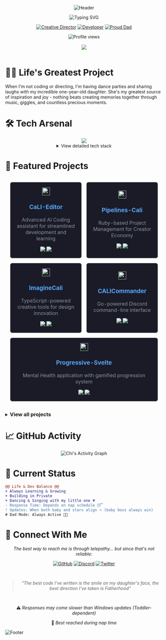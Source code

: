 <div align="center">
  
![Header](https://cdn.calicreatives.co/assets/Mix%20Header.svg)

<img src="https://readme-typing-svg.demolab.com?font=Fira+Code&size=32&duration=2800&pause=2000&color=A9FEF7&center=true&vCenter=true&width=940&lines=Hi%2C+I'm+CHI!+🌙;Creative+Director+by+Day%2C+Dev+by+Moonlight+✨;Building+the+Creator+Economy+🎨;Proud+Dad+to+my+Little+Star+🌟;AI+%2B+Design+%2B+Code+%3D+Magic+💫" alt="Typing SVG" />

<br/>

[![Creative Director](https://img.shields.io/badge/Creative%20Director-Design-ff69b4?style=for-the-badge&labelColor=black)](https://github.com/sachicali)
[![Developer](https://img.shields.io/badge/Developer-Code-blue?style=for-the-badge&labelColor=black)](https://github.com/sachicali)
[![Proud Dad](https://img.shields.io/badge/Proud%20Dad-Magical%20Daughter-pink?style=for-the-badge&labelColor=black)](https://github.com/sachicali)

<img src="https://komarev.com/ghpvc/?username=sachicali&color=blueviolet&style=for-the-badge&label=PROFILE+VIEWS" alt="Profile views" />
</div>

<br/>

<div align="center">
<img src="https://github-readme-streak-stats.herokuapp.com/?user=sachicali&theme=tokyonight" />
</div>

<br/>

# 👨‍👧 Life's Greatest Project

When I'm not coding or directing, I'm having dance parties and sharing laughs with my incredible one-year-old daughter. She's my greatest source of inspiration and joy - nothing beats creating memories together through music, giggles, and countless precious moments.

# 🛠️ Tech Arsenal

<div align="center">
  
<img src="https://skillicons.dev/icons?i=ts,js,ruby,rust,python,go,svelte,vue,react,css&theme=dark" />
  
<br/>
<details>
<summary>View detailed tech stack</summary>
<br/>
    
### Languages & Tools
    
[![My Skills](https://skillicons.dev/icons?i=ts,js,ruby,rust,python,go,svelte,vue,react,css,git,docker,kubernetes,aws,gcp,firebase,mongodb,postgres&perline=6)](https://github.com/sachicali)
    
</details>
</div>

# 🚀 Featured Projects

<div align="center">
<table style="width: 100%; border-collapse: separate; border-spacing: 16px;">
<tr>
<td align="center" width="50%" style="background: #1a1b27; border-radius: 6px; padding: 16px; border: 1px solid #30363d;">
<img width="25" src="https://skillicons.dev/icons?i=rust" alt="Rust Icon"/>
<h3><a href="https://github.com/sachicali/CaLI-Editor" style="color: #58a6ff; text-decoration: none;">CaLI-Editor</a></h3>
<p style="color: #8b949e;">Advanced AI Coding assistant for streamlined development and learning</p>
<img src="https://img.shields.io/badge/Rust-black?style=flat-square&logo=rust&logoColor=white"/>
<img src="https://img.shields.io/badge/Status-Active-success?style=flat-square"/>
</td>
<td align="center" width="50%" style="background: #1a1b27; border-radius: 6px; padding: 16px; border: 1px solid #30363d;">
<img width="25" src="https://skillicons.dev/icons?i=ruby" alt="Ruby Icon"/>
<h3><a href="https://github.com/sachicali/Pipelines-Cali" style="color: #58a6ff; text-decoration: none;">Pipelines-Cali</a></h3>
<p style="color: #8b949e;">Ruby-based Project Management for Creator Economy</p>
<img src="https://img.shields.io/badge/Ruby-CC342D?style=flat-square&logo=ruby&logoColor=white"/>
<img src="https://img.shields.io/badge/Status-In Progress-blue?style=flat-square"/>
</td>
</tr>
<tr>
<td align="center" style="background: #1a1b27; border-radius: 6px; padding: 16px; border: 1px solid #30363d;">
<img width="25" src="https://skillicons.dev/icons?i=ts" alt="TypeScript Icon"/>
<h3><a href="https://github.com/sachicali/ImagineCali" style="color: #58a6ff; text-decoration: none;">ImagineCali</a></h3>
<p style="color: #8b949e;">TypeScript-powered creative tools for design innovation</p>
<img src="https://img.shields.io/badge/TypeScript-007ACC?style=flat-square&logo=typescript&logoColor=white"/>
<img src="https://img.shields.io/badge/Status-Development-ff69b4?style=flat-square"/>
</td>
<td align="center" style="background: #1a1b27; border-radius: 6px; padding: 16px; border: 1px solid #30363d;">
<img width="25" src="https://skillicons.dev/icons?i=go" alt="Go Icon"/>
<h3><a href="https://github.com/sachicali/CALICommander" style="color: #58a6ff; text-decoration: none;">CALICommander</a></h3>
<p style="color: #8b949e;">Go-powered Discord command-line interface</p>
<img src="https://img.shields.io/badge/Go-00ADD8?style=flat-square&logo=go&logoColor=white"/>
<img src="https://img.shields.io/badge/Status-Ready-7289DA?style=flat-square&logo=discord&logoColor=white"/>
</td>
</tr>
<tr>
<td align="center" colspan="2" style="background: #1a1b27; border-radius: 6px; padding: 16px; border: 1px solid #30363d;">
<img width="25" src="https://skillicons.dev/icons?i=svelte" alt="Svelte Icon"/>
<h3><a href="https://github.com/sachicali/progressive-svelte" style="color: #58a6ff; text-decoration: none;">Progressive-Svelte</a></h3>
<p style="color: #8b949e;">Mental Health application with gamified progression system</p>
<img src="https://img.shields.io/badge/Svelte-FF3E00?style=flat-square&logo=svelte&logoColor=white"/>
<img src="https://img.shields.io/badge/Health-Gaming-success?style=flat-square"/>
</td>
</tr>
</table>
</div>

<details>
<summary><h3 style="display: inline">View all projects</h3></summary>

<div style="display: flex; gap: 20px;">
<!-- Left Column -->
<div style="flex: 1;">

## 🤖 AI & Development Tools

<div style="background: #1a1b27; border-radius: 6px; border: 1px solid #30363d; margin-bottom: 16px;">
<div style="padding: 16px;">
<h4><a href="https://github.com/sachicali/CaLI-Editor" style="color: #58a6ff;">CaLI-Editor</a></h4>
<blockquote>An advanced AI Coding assistant that leverages and benchmarks latest features</blockquote>
<code>Built with: Rust 🦀</code> <code>Status: Active Development 🟢</code>
</div>

<div style="padding: 16px; border-top: 1px solid #30363d;">
<h4><a href="https://github.com/sachicali/Pipelines-Cali" style="color: #58a6ff;">Pipelines-Cali</a></h4>
<blockquote>Ruby-based Project Management for Creator Economy</blockquote>
<code>Built with: Ruby 💎</code>
</div>

<div style="padding: 16px; border-top: 1px solid #30363d;">
<h4><a href="https://github.com/sachicali/CALICommander" style="color: #58a6ff;">CALICommander</a></h4>
<blockquote>Go-powered Discord command-line interface</blockquote>
<code>Multi-language implementation</code>
</div>
</div>

## 🎮 Gaming & Mental Health

<div style="background: #1a1b27; border-radius: 6px; border: 1px solid #30363d; margin-bottom: 16px;">
<div style="padding: 16px;">
<h4><a href="https://github.com/sachicali/progressive-svelte" style="color: #58a6ff;">progressive-svelte</a></h4>
<blockquote>A Mental Health application that incorporates Game Link features</blockquote>
<code>Gamified progression</code> <code>Built with: Svelte ⚡</code>
</div>
</div>

## 🎨 Creative Suite

<div style="background: #1a1b27; border-radius: 6px; border: 1px solid #30363d; margin-bottom: 16px;">
<div style="padding: 16px;">
<h4><a href="https://github.com/sachicali/PoetryRaw" style="color: #58a6ff;">PoetryRaw</a></h4>
<blockquote>My digital garden of thoughts</blockquote>
<code>Creative writing platform</code>
</div>

<div style="padding: 16px; border-top: 1px solid #30363d;">
<h4><a href="https://github.com/sachicali/ImagineCali" style="color: #58a6ff;">ImagineCali</a></h4>
<blockquote>TypeScript-based creative tools</blockquote>
<code>Creator Economy focus</code>
</div>
</div>

</div>

<!-- Right Column -->
<div style="flex: 1;">

## 🌐 Web Development

<div style="background: #1a1b27; border-radius: 6px; border: 1px solid #30363d; margin-bottom: 16px;">
<div style="padding: 16px;">
<h4><a href="https://github.com/sachicali/CaliSite" style="color: #58a6ff;">CaliSite</a></h4>
<blockquote>Modern web platform with focus on CSS</blockquote>
<code>Learning playground</code>
</div>

<div style="padding: 16px; border-top: 1px solid #30363d;">
<h4><a href="https://github.com/sachicali/caliSuperComp" style="color: #58a6ff;">caliSuperComp</a></h4>
<blockquote>AI Super Comp. Super super heavy.</blockquote>
<code>⚠️ High GPU requirements</code>
</div>
</div>

## ⚙️ Automation & Management

<div style="background: #1a1b27; border-radius: 6px; border: 1px solid #30363d; margin-bottom: 16px;">
<div style="padding: 16px;">
<h4><a href="https://github.com/sachicali/calinternal-manager" style="color: #58a6ff;">calinternal-manager</a></h4>
<blockquote>Python-based internal management system</blockquote>
<code>Learning project</code>
</div>

<div style="padding: 16px; border-top: 1px solid #30363d;">
<h4><a href="https://github.com/sachicali/CALIProd" style="color: #58a6ff;">CALIProd</a></h4>
<blockquote>Production-grade Ruby tooling</blockquote>
<code>Status: Maintained 🟡</code>
</div>
</div>

</div>
</div>
</details>

# 📈 GitHub Activity

<div align="center">
  
![Chi's Activity Graph](https://github-readme-activity-graph.vercel.app/graph?username=sachicali&custom_title=Chi's%20GitHub%20Activity%20Graph&bg_color=0d1117&color=A9FEF7&line=ff91a4&point=A9FEF7&area=true&hide_border=true)
  
</div>

# 🎵 Current Status

```diff
@@ Life & Dev Balance @@
+ Always Learning & Growing
+ Building in Private
+ Dancing & Singing with my little one 💗
- Response Time: Depends on nap schedule 😴
! Updates: When both baby and stars align ⭐ (baby boss always win)
# Dad Mode: Always Active 👨‍👧
```

# 💫 Connect With Me

<div align="center">
<p><i>The best way to reach me is through telepathy... but since that's not reliable:</i></p>
  
[![GitHub](https://img.shields.io/badge/github-%2324292e.svg?style=for-the-badge&logo=github&logoColor=white)](https://github.com/sachicali)
[![Discord](https://img.shields.io/badge/discord-%237289DA.svg?style=for-the-badge&logo=discord&logoColor=white)](discod.com/chicali)
[![Twitter](https://img.shields.io/badge/twitter-%231DA1F2.svg?style=for-the-badge&logo=twitter&logoColor=white)](x.com/chicali)
  
<br/>
  
> *"The best code I've written is the smile on my daughter's face, the best direction I've taken is Fatherhood"*

<br/>
  
⚠️ *Responses may come slower than Windows updates (Toddler-dependent)*
  
🌙 *Best reached during nap time*
</div>

![Footer](https://capsule-render.vercel.app/api?type=waving&color=gradient&customColorList=12&height=150&section=footer)
